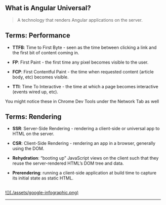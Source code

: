 ## What is Angular Universal?

> A technology that renders Angular applications on the server.

## Terms: Performance

- **TTFB**: Time to First Byte - seen as the time between clicking a link and the first bit of content coming in.

- **FP**: First Paint - the first time any pixel becomes visible to the user.

- **FCP**: First Contentful Paint - the time when requested content (article body, etc) becomes visible.

- **TTI**: Time To Interactive - the time at which a page becomes interactive (events wired up, etc).

<div class="notes">You might notice these in Chrome Dev Tools under the Network Tab as well</div>

## Terms: Rendering

- **SSR**: Server-Side Rendering - rendering a client-side or universal app to HTML on the server.

- **CSR**: Client-Side Rendering - rendering an app in a browser, generally using the DOM.

- **Rehydration**: “booting up” JavaScript views on the client such that they reuse the server-rendered HTML’s DOM tree and data.

- **Prerendering**: running a client-side application at build time to capture its initial state as static HTML.

##

<a target="_blank" href="https://developers.google.com/web/updates/2019/02/rendering-on-the-web">
![](./assets/google-infographic.png)
</a>

---

